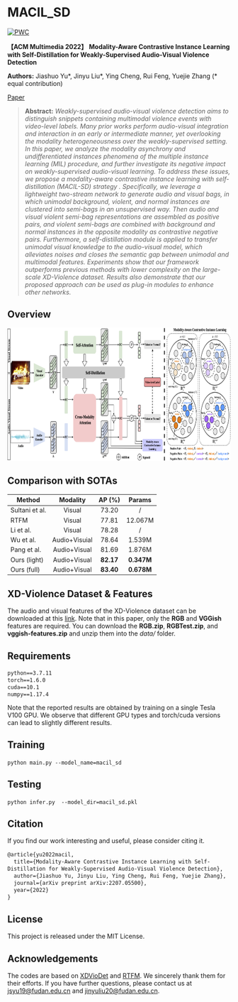 # MACIL_SD  

[![PWC](https://img.shields.io/endpoint.svg?url=https://paperswithcode.com/badge/modality-aware-contrastive-instance-learning/anomaly-detection-in-surveillance-videos-on-2)](https://paperswithcode.com/sota/anomaly-detection-in-surveillance-videos-on-2?p=modality-aware-contrastive-instance-learning) 


**【ACM Multimedia 2022】** **Modality-Aware Contrastive Instance Learning with Self-Distillation for Weakly-Supervised Audio-Visual Violence Detection**  


**Authors:** Jiashuo Yu*, Jinyu Liu*, Ying Cheng, Rui Feng, Yuejie Zhang (* equal contribution)  

[Paper](https://arxiv.org/abs/2207.05500)  

> **Abstract:** 
>*Weakly-supervised audio-visual violence detection aims to distinguish snippets containing multimodal violence events with video-level labels. Many prior works perform audio-visual integration and interaction in an early or intermediate manner, yet overlooking the modality heterogeneousness over the weakly-supervised setting. In this paper, we analyze the modality asynchrony and undifferentiated instances phenomena of the multiple instance learning (MIL) procedure, and further investigate its negative impact on weakly-supervised audio-visual learning. To address these issues, we propose a modality-aware contrastive instance learning with self-distillation (MACIL-SD) strategy . Specifically, we leverage a lightweight two-stream network to generate audio and visual bags, in which unimodal background, violent, and normal instances are clustered into semi-bags in an unsupervised way. Then audio and visual violent semi-bag representations are assembled as positive pairs, and violent semi-bags are combined with background and normal instances in the opposite modality as contrastive negative pairs. Furthermore, a self-distillation module is applied to transfer unimodal visual knowledge to the audio-visual model, which alleviates noises and closes the semantic gap between unimodal and multimodal features. Experiments show that our framework outperforms previous methods with lower complexity on the large-scale XD-Violence dataset. Results also demonstrate that our proposed approach can be used as plug-in modules to enhance other networks.* 


## Overview

<p align="center">
    <img src=overview.png width="800" height="300"/>
</p>

## Comparison with SOTAs

| Method    | Modality |AP (%) | Params |
| ----------| :------: | :----:| :----: |
| Sultani et al. | Visual | 73.20 | / |
| RTFM | Visual | 77.81 |12.067M |
| Li et al. | Visual | 78.28 | /|
| Wu et al. | Audio+Visuial | 78.64 |1.539M |
| Pang et al.| Audio+Visual | 81.69 | 1.876M|
| Ours (light)| Audio+Visual | **82.17** | **0.347M**|
| Ours (full)| Audio+Visual | **83.40** | **0.678M**|

## XD-Violence Dataset & Features  

The audio and visual features of the XD-Violence dataset can be downloaded at this [link](https://roc-ng.github.io/XD-Violence/). Note that in this paper, only the **RGB** and **VGGish** features are required. You can download the **RGB.zip**, **RGBTest.zip**, and **vggish-features.zip** and unzip them into the *data/* folder.  

## Requirements  

    python==3.7.11  
    torch==1.6.0  
    cuda==10.1  
    numpy==1.17.4
  
Note that the reported results are obtained by training on a single Tesla V100 GPU. We observe that different GPU types and torch/cuda versions can lead to slightly different results.  

## Training

`python main.py --model_name=macil_sd`  

## Testing

`python infer.py  --model_dir=macil_sd.pkl`  

## Citation  

If you find our work interesting and useful, please consider citing it.  

    @article{yu2022macil,
      title={Modality-Aware Contrastive Instance Learning with Self-Distillation for Weakly-Supervised Audio-Visual Violence Detection},
      author={Jiashuo Yu, Jinyu Liu, Ying Cheng, Rui Feng, Yuejie Zhang},
      journal={arXiv preprint arXiv:2207.05500},
      year={2022}
    }  

## License

This project is released under the MIT License.

## Acknowledgements  

The codes are based on [XDVioDet](https://github.com/Roc-Ng/XDVioDet) and [RTFM](https://github.com/tianyu0207/RTFM). We sincerely thank them for their efforts. If you have further questions, please contact us at jsyu19@fudan.edu.cn and jinyuliu20@fudan.edu.cn.  
